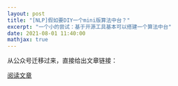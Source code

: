 ```yaml
---
layout: post
title: "[NLP]假如要DIY一个mini版算法中台？"
excerpt: "一个小的尝试：基于开源工具基本可以搭建一个算法中台"
date: 2021-08-01 11:40:00
mathjax: true
---
```


从公众号迁移过来，直接给出文章链接：

[阅读文章](https://mp.weixin.qq.com/s/7r249u1rDrwi6Havr-ddAA)